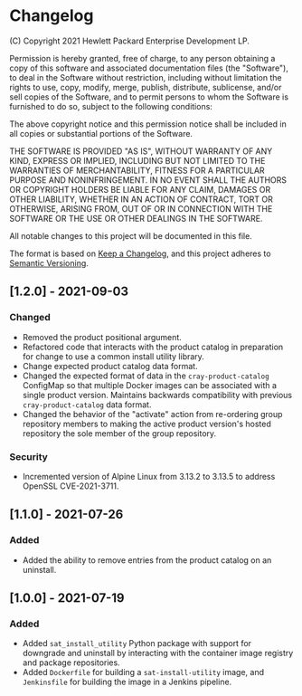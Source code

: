 # Changelog

(C) Copyright 2021 Hewlett Packard Enterprise Development LP.

Permission is hereby granted, free of charge, to any person obtaining a
copy of this software and associated documentation files (the "Software"),
to deal in the Software without restriction, including without limitation
the rights to use, copy, modify, merge, publish, distribute, sublicense,
and/or sell copies of the Software, and to permit persons to whom the
Software is furnished to do so, subject to the following conditions:

The above copyright notice and this permission notice shall be included
in all copies or substantial portions of the Software.

THE SOFTWARE IS PROVIDED "AS IS", WITHOUT WARRANTY OF ANY KIND, EXPRESS OR
IMPLIED, INCLUDING BUT NOT LIMITED TO THE WARRANTIES OF MERCHANTABILITY,
FITNESS FOR A PARTICULAR PURPOSE AND NONINFRINGEMENT.  IN NO EVENT SHALL
THE AUTHORS OR COPYRIGHT HOLDERS BE LIABLE FOR ANY CLAIM, DAMAGES OR
OTHER LIABILITY, WHETHER IN AN ACTION OF CONTRACT, TORT OR OTHERWISE,
ARISING FROM, OUT OF OR IN CONNECTION WITH THE SOFTWARE OR THE USE OR
OTHER DEALINGS IN THE SOFTWARE.

All notable changes to this project will be documented in this file.

The format is based on [Keep a Changelog](https://keepachangelog.com/en/1.0.0/),
and this project adheres to [Semantic Versioning](https://semver.org/spec/v2.0.0.html).

## [1.2.0] - 2021-09-03

### Changed

- Removed the product positional argument.
- Refactored code that interacts with the product catalog in preparation for
  change to use a common install utility library.
- Change expected product catalog data format.
- Changed the expected format of data in the ``cray-product-catalog`` ConfigMap
  so that multiple Docker images can be associated with a single product
  version. Maintains backwards compatibility with previous ``cray-product-catalog``
  data format.
- Changed the behavior of the "activate" action from re-ordering group
  repository members to making the active product version's hosted repository
  the sole member of the group repository.

### Security

- Incremented version of Alpine Linux from 3.13.2 to 3.13.5 
  to address OpenSSL CVE-2021-3711.

## [1.1.0] - 2021-07-26

### Added

- Added the ability to remove entries from the product catalog on an uninstall.

## [1.0.0] - 2021-07-19

### Added

- Added ``sat_install_utility`` Python package with support for downgrade and
  uninstall by interacting with the container image registry and package
  repositories.
- Added ``Dockerfile`` for building a ``sat-install-utility`` image, and
  ``Jenkinsfile`` for building the image in a Jenkins pipeline.

